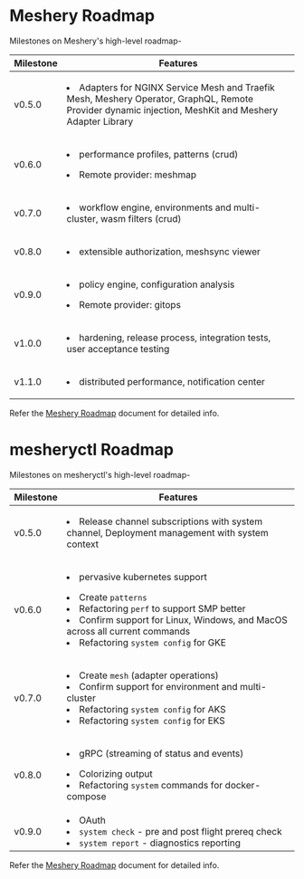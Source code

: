 # Meshery Roadmap

Milestones on Meshery's high-level roadmap-

Milestone | Features
--- | ---
v0.5.0 | <p><li>Adapters for NGINX Service Mesh and Traefik Mesh, Meshery Operator, GraphQL, Remote Provider dynamic injection, MeshKit and Meshery Adapter Library</li></p>
v0.6.0 | <p><li>performance profiles, patterns (crud)</p><p><li>Remote provider: meshmap</li></p>
v0.7.0 | <p><li>workflow engine, environments and multi-cluster, wasm filters (crud)</li></p>
v0.8.0 | <p><li>extensible authorization, meshsync viewer</li></p>
v0.9.0 | <p><li>policy engine, configuration analysis</li></p><p><li>Remote provider: gitops</li></p>
v1.0.0 | <p><li>hardening, release process, integration tests, user acceptance testing</li></p>
v1.1.0 | <p><li>distributed performance, notification center</li></p>

Refer the [Meshery Roadmap](https://docs.google.com/document/d/1kvcz8jdvFwXmYBBaY2-3fHHUUoy1GJLpZZXuoxZQoOk/edit#) document for detailed info.

# mesheryctl Roadmap

Milestones on mesheryctl's high-level roadmap-

Milestone | Features
--- | ---
v0.5.0 | <p><li>Release channel subscriptions with system channel, Deployment management with system context</li></p>
v0.6.0 | <p><li>pervasive kubernetes support </li> </p><p><li>Create `patterns`</li><li>Refactoring `perf` to support SMP better</li><li>Confirm support for Linux, Windows, and MacOS across all current commands</li><li>Refactoring `system config` for GKE</li></p>
v0.7.0 | <p><li>Create `mesh` (adapter operations)</li><li>Confirm support for environment and multi-cluster</li><li>Refactoring `system config` for AKS</li><li>Refactoring `system config` for EKS</li></p>
v0.8.0 | <p><li>gRPC (streaming of status and events)</li><p><p><li>Colorizing output</li><li>Refactoring `system` commands for docker-compose</li></p>
v0.9.0 | <Li>OAuth</Li><Li>`system check` - pre and post flight prereq check</li><Li>`system report` - diagnostics reporting</li>

Refer the [Meshery Roadmap](https://docs.google.com/document/d/1kvcz8jdvFwXmYBBaY2-3fHHUUoy1GJLpZZXuoxZQoOk/edit#) document for detailed info.
